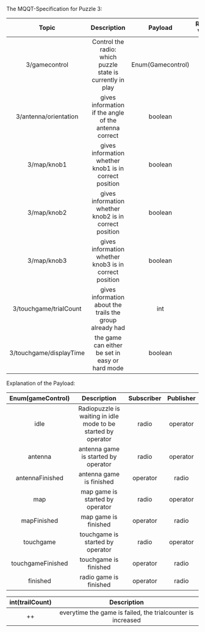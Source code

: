 The MQQT-Specification for Puzzle 3:

| Topic | Description | Payload | Reset-Value | Subscriber | Publisher |
| :--:	| :---------: | :------:| :---------: |:--------: | :--------:|
| 3/gamecontrol| Control the radio: which puzzle state is currently in play | Enum(Gamecontrol) | idle | radio, operator | radio, operator | 
| 3/antenna/orientation | gives information if the angle of the antenna correct | boolean | false | operator | radio |
| 3/map/knob1 | gives information whether knob1 is in correct position | boolean | false | operator | radio |
| 3/map/knob2 | gives information whether knob2 is in correct position | boolean | false | operator | radio |
| 3/map/knob3 | gives information whether knob3 is in correct position | boolean | false | operator | radio |
| 3/touchgame/trialCount | gives information about the trails the group already had | int | 0 | operator | radio |
| 3/touchgame/displayTime | the game can either be set in easy or hard mode | boolean | false | radio | operator |

Explanation of the Payload:

| Enum(gameControl) | Description | Subscriber | Publisher |
| :---------------: | :---------: | :--------: | :-------: |
| idle | Radiopuzzle is waiting in idle mode to be started by operator | radio | operator |
| antenna | antenna game is started by operator | radio | operator |
| antennaFinished | antenna game is finished | operator | radio |
| map | map game is started by operator | radio | operator |
| mapFinished | map game is finished | operator | radio |
| touchgame | touchgame is started by operator | radio | operator |
| touchgameFinished | touchgame is finished | operator | radio |
| finished | radio game is finished | operator | radio |

| int(trailCount) | Description |
| :-------------: | :---------: |
| ++ | everytime the game is failed, the trialcounter is increased |
